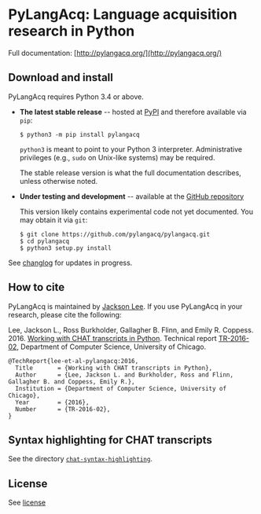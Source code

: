 PyLangAcq: Language acquisition research in Python
==================================================

Full documentation: [http://pylangacq.org/](http://pylangacq.org/)


Download and install
--------------------

PyLangAcq requires Python 3.4 or above.

* **The latest stable release** -- hosted at
  [PyPI](https://pypi.python.org/pypi/pylangacq)
  and therefore available via `pip`:

  ```
  $ python3 -m pip install pylangacq
  ```

  `python3` is meant to point to your Python 3 interpreter.
  Administrative privileges (e.g., `sudo` on Unix-like systems) may be required.

  The stable release version is what the full documentation describes,
  unless otherwise noted.

* **Under testing and development** -- available at the
  [GitHub repository](https://github.com/pylangacq/pylangacq)

  This version likely contains experimental code not yet documented.
  You may obtain it via `git`:

  ```
  $ git clone https://github.com/pylangacq/pylangacq.git
  $ cd pylangacq
  $ python3 setup.py install
  ```

See [changlog](changelog.md) for updates in progress.


How to cite
-----------

PyLangAcq is maintained by [Jackson Lee](http://jacksonllee.com/).
If you use PyLangAcq in your research,
please cite the following:

Lee, Jackson L., Ross Burkholder, Gallagher B. Flinn, and Emily R. Coppess. 2016.
[Working with CHAT transcripts in Python](http://jacksonllee.com/papers/lee-etal-2016-pylangacq.pdf).
Technical report [TR-2016-02](http://www.cs.uchicago.edu/research/publications/techreports/TR-2016-02),
Department of Computer Science, University of Chicago.

    @TechReport{lee-et-al-pylangacq:2016,
      Title       = {Working with CHAT transcripts in Python},
      Author      = {Lee, Jackson L. and Burkholder, Ross and Flinn, Gallagher B. and Coppess, Emily R.},
      Institution = {Department of Computer Science, University of Chicago},
      Year        = {2016},
      Number      = {TR-2016-02},
    }


Syntax highlighting for CHAT transcripts
----------------------------------------

See the directory [`chat-syntax-highlighting`](chat-syntax-highlighting).


License
-------

See [license](license.txt)
